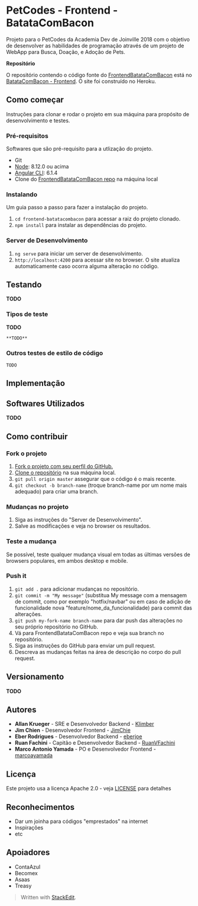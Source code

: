 # PetCodes - Frontend - BatataComBacon

Projeto para o PetCodes da Academia Dev de Joinville 2018 com o objetivo de desenvolver as habilidades de programação através de um projeto de WebApp para Busca, Doação, e Adoção de Pets.

**Repositório**

O repositório contendo o código fonte do [FrontendBatataComBacon](https://frontendcombacon.herokuapp.com) está no [BatataComBacon - Frontend](https://github.com/academiadev-jlle/frontend-batatacombacon). O site foi construído no Heroku.


## Como começar

Instruções para clonar e rodar o projeto em sua máquina para propósito de desenvolvimento e testes.

[//]: # ( These instructions will get you a copy of the project up and running on your local machine for development and testing purposes. See deployment for notes on how to deploy the project on a live system.)

### Pré-requisitos

Softwares que são pré-requisito para a utlização do projeto.

[//]: # (What things you need to install the software and how to install them)

- Git
- [Node](https://github.com/nodejs/node): 8.12.0 ou acima
- [Angular CLI](https://github.com/angular/angular-cli): 6.1.4
- Clone do [FrontendBatataComBacon repo](https://github.com/academiadev-jlle/frontend-batatacombacon) na máquina local 

### Instalando

Um guia passo a passo para fazer a instalação do projeto.

[//]: # (A step by step series of examples that tell you how to get a development env running)

1. `cd frontend-batatacombacon` para acessar a raiz do projeto clonado.
2. `npm install` para instalar as dependências do projeto.


[//]: # (End with an example of getting some data out of the system or using it for a little demo)

### Server de Desenvolvimento

1. `ng serve` para iniciar um server de desenvolvimento.
2. `http://localhost:4200` para acessar site no browser. O site atualiza automaticamente caso ocorra alguma alteração no código. 

## Testando

**TODO**

[//]: # (Explain how to run the automated tests for this system)

### Tipos de teste

**TODO**

[//]: # (Explain what these tests test and why)

```
**TODO**
```

### Outros testes de estilo de código

[//]: # (Explain what these tests test and why)

```
TODO
```

## Implementação

[//]: # ( Add additional notes about how to deploy this on a live system)

## Softwares Utilizados

**TODO**

## Como contribuir

### Fork o projeto
1. [Fork o projeto com seu perfil do GitHub.](https://help.github.com/articles/fork-a-repo/)
2. [Clone o repositório](https://help.github.com/articles/cloning-a-repository/) na sua máquina local.
3. `git pull origin master` assegurar que o código é o mais recente.
4. `git checkout -b branch-name` (troque branch-name por um nome mais adequado) para criar uma branch.


### Mudanças no projeto
1. Siga as instruções do "Server de Desenvolvimento".
2. Salve as modificações e veja no browser os resultados.

### Teste a mudança
Se possível, teste qualquer mudança visual em todas as últimas versões de browsers populares, em ambos desktop e mobile.

### Push it
1. `git add .` para adicionar mudanças no repositório.
2. `git commit -m "My message"` (substitua My message com a mensagem de commit, como por exemplo "hotfix/navbar" ou em caso de adição de funcionalidade nova "feature/nome_da_funcionalidade) para commit das alterações.  
3. `git push my-fork-name branch-name` para dar push das alterações no seu próprio repositório no GitHub.
4. Vá para FrontendBatataComBacon repo e veja sua branch no repositório.
5. Siga as instruções do GitHub para enviar um pull request.
6. Descreva as mudanças feitas na área de descrição no corpo do pull request. 

## Versionamento

**TODO**

## Autores

* **Allan Krueger** - SRE e Desenvolvedor Backend - [Klimber](https://github.com/klimber)
* **Jim Chien** - Desenvolvedor Frontend - [JimChie](https://github.com/JimChie)
* **Eber Rodrigues** - Desenvolvedor Backend - [eberjoe](https://github.com/eberjoe)
* **Ruan Fachini** - Capitão e Desenvolvedor Backend - [RuanVFachini](https://github.com/RuanVFachini)
* **Marco Antonio Yamada** - PO e Desenvolvedor Frontend - [marcoayamada](https://github.com/marcoayamada)

## Licença

Este projeto usa a licença Apache 2.0 - veja [LICENSE](LICENSE) para detalhes

## Reconhecimentos

* Dar um joinha para códigos "emprestados" na internet
* Inspirações
* etc

## Apoiadores

* ContaAzul
* Becomex
* Asaas
* Treasy


> Written with [StackEdit](https://stackedit.io/).
